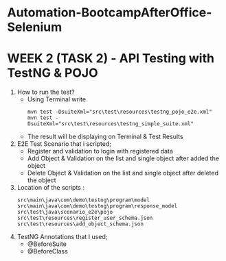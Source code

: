 # Automation-BootcampAfterOffice-Selenium
# WEEK 2 (TASK 2) - API Testing with TestNG & POJO
1. How to run the test?
   - Using Terminal write
     ``` 
     mvn test -DsuiteXml="src\test\resources\testng_pojo_e2e.xml"
     mvn test -DsuiteXml="src\test\resources\testng_simple_suite.xml"
     ```
   - The result will be displaying on Terminal & Test Results  
2. E2E Test Scenario that i scripted;
   - Register and validation to login with registered data
   - Add Object & Validation on the list and single object after added the object
   - Delete Object & Validation on the list and single object after deleted the object
3. Location of the scripts :
   ```
   src\main\java\com\demo\testng\program\model
   src\main\java\com\demo\testng\program\response_model
   src\test\java\scenario_e2e\pojo
   src\test\resources\register_user_schema.json
   src\test\resources\add_object_schema.json
   ```
4. TestNG Annotations that I used;
   - @BeforeSuite
   - @BeforeClass
